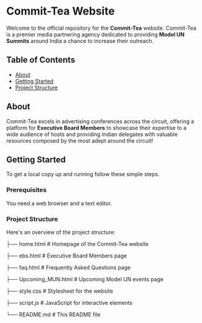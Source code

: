 # Commit-Tea Website

Welcome to the official repository for the **Commit-Tea** website. Commit-Tea is a premier media partnering agency dedicated to providing **Model UN Summits** around India a chance to increase their outreach.

## Table of Contents

- [About](#about)
- [Getting Started](#getting-started)
- [Project Structure](#project-structure)



## About

Commit-Tea excels in advertising conferences across the circuit, offering a platform for **Executive Board Members** to showcase their expertise to a wide audience of hosts and providing Indian delegates with valuable resources composed by the most adept around the circuit!

## Getting Started

To get a local copy up and running follow these simple steps.

### Prerequisites

You need a web browser and a text editor.

### Project Structure


   Here's an overview of the project structure:
   
├── home.html            # Homepage of the Commit-Tea website

├── ebs.html             # Executive Board Members page

├── faq.html             # Frequently Asked Questions page

├── Upcoming_MUN.html    # Upcoming Model UN events page

├── style.css            # Stylesheet for the website

├── script.js            # JavaScript for interactive elements

└── README.md            # This README file





